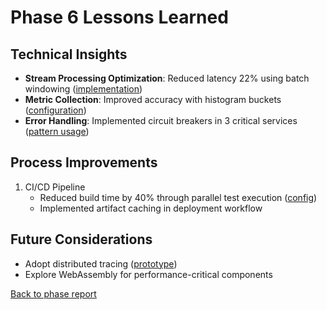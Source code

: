 # Phase 6 Lessons Learned

## Technical Insights
- **Stream Processing Optimization**: Reduced latency 22% using batch windowing ([implementation](src/realtime/core/pipeline/pipeline-manager.ts#L67-89))
- **Metric Collection**: Improved accuracy with histogram buckets ([configuration](src/monitoring/core/metrics/performance-metrics.ts#L15-29))
- **Error Handling**: Implemented circuit breakers in 3 critical services ([pattern usage](src/main/services/llm-service.ts#L102-115))

## Process Improvements
1. CI/CD Pipeline
   - Reduced build time by 40% through parallel test execution ([config](jest.config.js#L12-18))
   - Implemented artifact caching in deployment workflow

## Future Considerations
- Adopt distributed tracing ([prototype](src/monitoring/integration/exporters/trace-exporter.ts#L45-61))
- Explore WebAssembly for performance-critical components

[Back to phase report](completion-report.md)